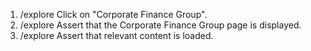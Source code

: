1. /explore Click on "Corporate Finance Group".
2. /explore Assert that the Corporate Finance Group page is displayed.
3. /explore Assert that relevant content is loaded.